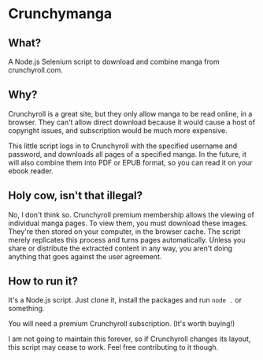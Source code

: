 # Crunchymanga

## What?
A Node.js Selenium script to download and combine manga from crunchyroll.com.

## Why?
Crunchyroll is a great site, but they only allow manga to be read online, in a browser. They can't allow direct download because it would cause a host of copyright issues, and subscription would be much more expensive.

This little script logs in to Crunchyroll with the specified username and password, and downloads all pages of a specified manga. In the future, it will also combine them into PDF or EPUB format, so you can read it on your ebook reader.

## Holy cow, isn't that illegal?
No, I don't think so. Crunchyroll premium membership allows the viewing of individual manga pages. To view them, you must download these images. They're then stored on your computer, in the browser cache. The script merely replicates this process and turns pages automatically. Unless you share or distribute the extracted content in any way, you aren't doing anything that goes against the user agreement.

## How to run it?
It's a Node.js script. Just clone it, install the packages and run `node .` or something.

You will need a premium Crunchyroll subscription. (It's worth buying!)

I am not going to maintain this forever, so if Crunchyroll changes its layout, this script may cease to work. Feel free contributing to it though.
